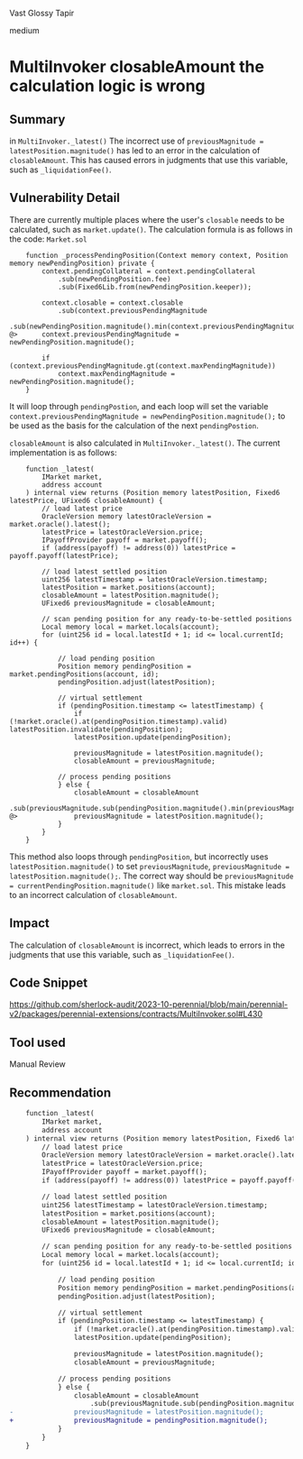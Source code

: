 Vast Glossy Tapir

medium

# MultiInvoker closableAmount the calculation logic is wrong

## Summary
in `MultiInvoker._latest()`
The incorrect use of `previousMagnitude = latestPosition.magnitude()` has led to an error in the calculation of `closableAmount`. This has caused errors in judgments that use this variable, such as `_liquidationFee()`.

## Vulnerability Detail
There are currently multiple places where the user's `closable` needs to be calculated, such as `market.update()`. 
The calculation formula is as follows in the code:
`Market.sol`
```solidity
    function _processPendingPosition(Context memory context, Position memory newPendingPosition) private {
        context.pendingCollateral = context.pendingCollateral
            .sub(newPendingPosition.fee)
            .sub(Fixed6Lib.from(newPendingPosition.keeper));
          
        context.closable = context.closable
            .sub(context.previousPendingMagnitude
                .sub(newPendingPosition.magnitude().min(context.previousPendingMagnitude)));
@>      context.previousPendingMagnitude = newPendingPosition.magnitude();

        if (context.previousPendingMagnitude.gt(context.maxPendingMagnitude))
            context.maxPendingMagnitude = newPendingPosition.magnitude();
    }
```

It will loop through `pendingPostion`, and each loop will set the variable `context.previousPendingMagnitude = newPendingPosition.magnitude();` to be used as the basis for the calculation of the next `pendingPostion`.

`closableAmount` is also calculated in `MultiInvoker._latest()`. The current implementation is as follows:
```solidity
    function _latest(
        IMarket market,
        address account
    ) internal view returns (Position memory latestPosition, Fixed6 latestPrice, UFixed6 closableAmount) {
        // load latest price
        OracleVersion memory latestOracleVersion = market.oracle().latest();
        latestPrice = latestOracleVersion.price;
        IPayoffProvider payoff = market.payoff();
        if (address(payoff) != address(0)) latestPrice = payoff.payoff(latestPrice);

        // load latest settled position
        uint256 latestTimestamp = latestOracleVersion.timestamp;
        latestPosition = market.positions(account);
        closableAmount = latestPosition.magnitude();
        UFixed6 previousMagnitude = closableAmount;

        // scan pending position for any ready-to-be-settled positions
        Local memory local = market.locals(account);
        for (uint256 id = local.latestId + 1; id <= local.currentId; id++) {

            // load pending position
            Position memory pendingPosition = market.pendingPositions(account, id);
            pendingPosition.adjust(latestPosition);

            // virtual settlement
            if (pendingPosition.timestamp <= latestTimestamp) {
                if (!market.oracle().at(pendingPosition.timestamp).valid) latestPosition.invalidate(pendingPosition);
                latestPosition.update(pendingPosition);

                previousMagnitude = latestPosition.magnitude();
                closableAmount = previousMagnitude;

            // process pending positions
            } else {
                closableAmount = closableAmount
                    .sub(previousMagnitude.sub(pendingPosition.magnitude().min(previousMagnitude)));
@>              previousMagnitude = latestPosition.magnitude();
            }
        }
    }
```
This method also loops through `pendingPosition`, but incorrectly uses `latestPosition.magnitude()` to set `previousMagnitude`, `previousMagnitude = latestPosition.magnitude();`. 
The correct way should be `previousMagnitude = currentPendingPosition.magnitude()` like `market.sol`. 
This mistake leads to an incorrect calculation of `closableAmount`.

## Impact


The calculation of `closableAmount` is incorrect, which leads to errors in the judgments that use this variable, such as `_liquidationFee()`.

## Code Snippet
https://github.com/sherlock-audit/2023-10-perennial/blob/main/perennial-v2/packages/perennial-extensions/contracts/MultiInvoker.sol#L430


## Tool used

Manual Review

## Recommendation
```diff
    function _latest(
        IMarket market,
        address account
    ) internal view returns (Position memory latestPosition, Fixed6 latestPrice, UFixed6 closableAmount) {
        // load latest price
        OracleVersion memory latestOracleVersion = market.oracle().latest();
        latestPrice = latestOracleVersion.price;
        IPayoffProvider payoff = market.payoff();
        if (address(payoff) != address(0)) latestPrice = payoff.payoff(latestPrice);

        // load latest settled position
        uint256 latestTimestamp = latestOracleVersion.timestamp;
        latestPosition = market.positions(account);
        closableAmount = latestPosition.magnitude();
        UFixed6 previousMagnitude = closableAmount;

        // scan pending position for any ready-to-be-settled positions
        Local memory local = market.locals(account);
        for (uint256 id = local.latestId + 1; id <= local.currentId; id++) {

            // load pending position
            Position memory pendingPosition = market.pendingPositions(account, id);
            pendingPosition.adjust(latestPosition);

            // virtual settlement
            if (pendingPosition.timestamp <= latestTimestamp) {
                if (!market.oracle().at(pendingPosition.timestamp).valid) latestPosition.invalidate(pendingPosition);
                latestPosition.update(pendingPosition);

                previousMagnitude = latestPosition.magnitude();
                closableAmount = previousMagnitude;

            // process pending positions
            } else {
                closableAmount = closableAmount
                    .sub(previousMagnitude.sub(pendingPosition.magnitude().min(previousMagnitude)));
-               previousMagnitude = latestPosition.magnitude();
+               previousMagnitude = pendingPosition.magnitude();
            }
        }
    }
```

